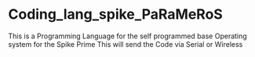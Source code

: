 # Coding_lang_spike_PaRaMeRoS
This is a Programming Language for the self programmed base Operating system for the Spike Prime
This will send the Code via Serial or Wireless